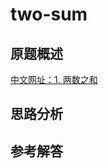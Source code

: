 # two-sum

## 原题概述

[中文网址：1. 两数之和](https://leetcode-cn.com/problems/two-sum/description/)

## 思路分析

## 参考解答